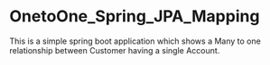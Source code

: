 # OnetoOne_Spring_JPA_Mapping
This is a simple spring boot application which shows a Many to one relationship between Customer having a single Account.
